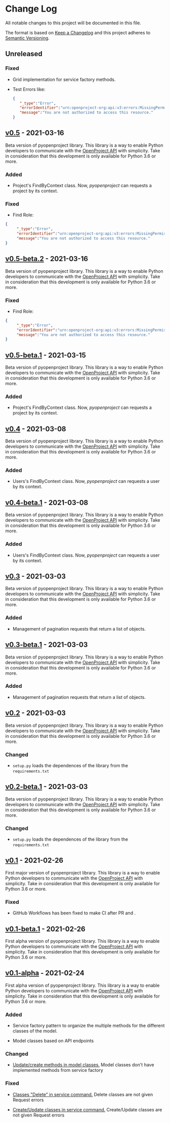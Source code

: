 # Change Log

All notable changes to this project will be documented in this file.

The format is based on [Keep a Changelog](http://keepachangelog.com/)
and this project adheres to [Semantic Versioning](http://semver.org/).

## Unreleased

### Fixed

-   Grid implementation for service factory methods.

- Test Errors like:

  ```json
  {
     "_type":"Error",
     "errorIdentifier":"urn:openproject-org:api:v3:errors:MissingPermission",
     "message":"You are not authorized to access this resource."
  }
  ```

## [v0.5](https://github.com/Flying-Free/pyopenproject/releases/tag/v0.5) - 2021-03-16

Beta version of pyopenproject library. This library is a way to enable Python developers to communicate with
the [OpenProject API](https://docs.openproject.org/api/) with simplicity. Take in consideration that this development is
only available for Python 3.6 or more.

### Added

- Project's FindByContext class. Now, _pyopenproject_ can requests a project by its context.


### Fixed

- Find Role:

```json
{
     "_type":"Error",
     "errorIdentifier":"urn:openproject-org:api:v3:errors:MissingPermission",
     "message":"You are not authorized to access this resource."
}
```

## [v0.5-beta.2](https://github.com/Flying-Free/pyopenproject/releases/tag/v0.5-beta.2) - 2021-03-16

Beta version of pyopenproject library. This library is a way to enable Python developers to communicate with
the [OpenProject API](https://docs.openproject.org/api/) with simplicity. Take in consideration that this development is
only available for Python 3.6 or more.

### Fixed

- Find Role:

```json
{
     "_type":"Error",
     "errorIdentifier":"urn:openproject-org:api:v3:errors:MissingPermission",
     "message":"You are not authorized to access this resource."
}
```

## [v0.5-beta.1](https://github.com/Flying-Free/pyopenproject/releases/tag/v0.5-beta.1) - 2021-03-15

Beta version of pyopenproject library. This library is a way to enable Python developers to communicate with
the [OpenProject API](https://docs.openproject.org/api/) with simplicity. Take in consideration that this development is
only available for Python 3.6 or more.

### Added

- Project's FindByContext class. Now, _pyopenproject_ can requests a project by its context.

## [v0.4](https://github.com/Flying-Free/pyopenproject/releases/tag/v0.4) - 2021-03-08

Beta version of pyopenproject library. This library is a way to enable Python developers to communicate with
the [OpenProject API](https://docs.openproject.org/api/) with simplicity. Take in consideration that this development is
only available for Python 3.6 or more.

### Added

- Users's FindByContext class. Now, _pyopenproject_ can requests a user by its context.

## [v0.4-beta.1](https://github.com/Flying-Free/pyopenproject/releases/tag/v0.4-beta.1) - 2021-03-08

Beta version of pyopenproject library. This library is a way to enable Python developers to communicate with
the [OpenProject API](https://docs.openproject.org/api/) with simplicity. Take in consideration that this development is
only available for Python 3.6 or more.

### Added

- Users's FindByContext class. Now, _pyopenproject_ can requests a user by its context.

## [v0.3](https://github.com/Flying-Free/pyopenproject/releases/tag/v0.3) - 2021-03-03

Beta version of pyopenproject library. This library is a way to enable Python developers to communicate with
the [OpenProject API](https://docs.openproject.org/api/) with simplicity. Take in consideration that this development is
only available for Python 3.6 or more.

### Added

- Management of pagination requests that return a list of objects.

## [v0.3-beta.1](https://github.com/Flying-Free/pyopenproject/releases/tag/v0.3-beta.1) - 2021-03-03

Beta version of pyopenproject library. This library is a way to enable Python developers to communicate with
the [OpenProject API](https://docs.openproject.org/api/) with simplicity. Take in consideration that this development is
only available for Python 3.6 or more.

### Added

- Management of pagination requests that return a list of objects.

## [v0.2](https://github.com/Flying-Free/pyopenproject/releases/tag/v0.2) - 2021-03-03

Beta version of pyopenproject library. This library is a way to enable Python developers to communicate with
the [OpenProject API](https://docs.openproject.org/api/) with simplicity. Take in consideration that this development is
only available for Python 3.6 or more.

### Changed

- `setup.py` loads the dependences of the library from the `requirements.txt`

## [v0.2-beta.1](https://github.com/Flying-Free/pyopenproject/releases/tag/v0.2-beta.1) - 2021-03-03

Beta version of pyopenproject library. This library is a way to enable Python developers to communicate with
the [OpenProject API](https://docs.openproject.org/api/) with simplicity. Take in consideration that this development is
only available for Python 3.6 or more.

### Changed

- `setup.py` loads the dependences of the library from the `requirements.txt`

## [v0.1](https://github.com/Flying-Free/pyopenproject/releases/tag/v0.1) - 2021-02-26

First major version of pyopenproject library. This library is a way to enable Python developers to communicate with
the [OpenProject API](https://docs.openproject.org/api/) with simplicity. Take in consideration that this development is
only available for Python 3.6 or more.

### Fixed

- GitHub Workflows has been fixed to make CI after PR and .

## [v0.1-beta.1](https://github.com/Flying-Free/pyopenproject/releases/tag/v0.1-beta.1) - 2021-02-26

First alpha version of pyopenproject library. This library is a way to enable Python developers to communicate with
the [OpenProject API](https://docs.openproject.org/api/) with simplicity. Take in consideration that this development is
only available for Python 3.6 or more.

## [v0.1-alpha](https://github.com/Flying-Free/pyopenproject/releases/tag/v0.1-alpha) - 2021-02-24

First alpha version of pyopenproject library. This library is a way to enable Python developers to communicate with
the [OpenProject API](https://docs.openproject.org/api/) with simplicity. Take in consideration that this development is
only available for Python 3.6 or more.

### Added

-   Service factory pattern to organize the multiple methods for the different classes of the model.

-   Model classes based on API endpoints

### Changed

-   [Update/create methods in model classes.](https://github.com/Flying-Free/pyopenproject/issues/2)
    Model classes don't have implemented methods from service factory

### Fixed

-   [Classes "Delete" in service command.](https://github.com/Flying-Free/pyopenproject/issues/3)
    Delete classes are not given Request errors

-   [Create/Update classes in service command.](https://github.com/Flying-Free/pyopenproject/issues/1)
    Create/Update classes are not given Request errors
